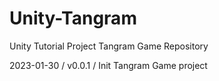 # Unity-Tangram
Unity Tutorial Project Tangram Game Repository

2023-01-30 / v0.0.1 / Init Tangram Game project 
